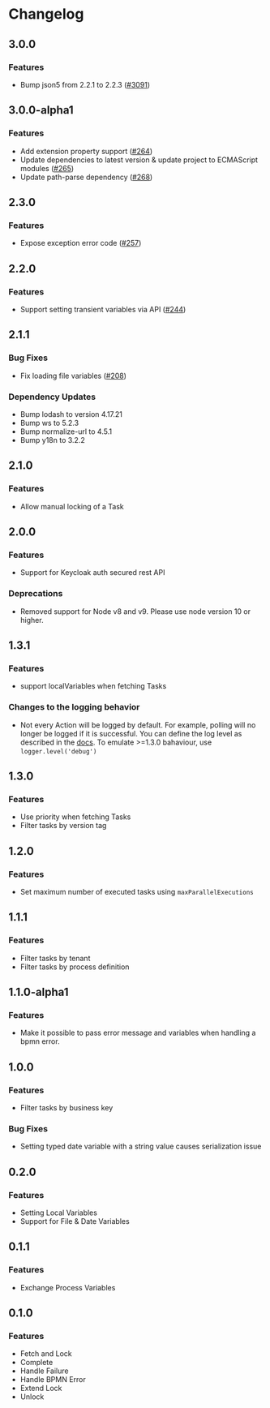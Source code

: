 # Changelog

## 3.0.0
### Features
- Bump json5 from 2.2.1 to 2.2.3 ([#3091](https://github.com/camunda/camunda-bpm-platform/issues/3091))

## 3.0.0-alpha1
### Features
- Add extension property support ([#264](https://github.com/camunda/camunda-external-task-client-js/pull/264))
- Update dependencies to latest version & update project to ECMAScript modules ([#265](https://github.com/camunda/camunda-external-task-client-js/pull/265))
- Update path-parse dependency ([#268](https://github.com/camunda/camunda-external-task-client-js/pull/268))

## 2.3.0
### Features
- Expose exception error code ([#257](https://github.com/camunda/camunda-external-task-client-js/pull/257))

## 2.2.0
### Features
- Support setting transient variables via API ([#244](https://github.com/camunda/camunda-external-task-client-js/pull/244))

## 2.1.1
### Bug Fixes
- Fix loading file variables ([#208](https://github.com/camunda/camunda-external-task-client-js/pull/208))

### Dependency Updates
- Bump lodash to version 4.17.21
- Bump ws to 5.2.3
- Bump normalize-url to 4.5.1
- Bump y18n to 3.2.2

## 2.1.0
### Features
- Allow manual locking of a Task

## 2.0.0
### Features
- Support for Keycloak auth secured rest API

### Deprecations
- Removed support for Node v8 and v9. Please use node version 10 or higher.

## 1.3.1
### Features
- support localVariables when fetching Tasks

### Changes to the logging behavior
- Not every Action will be logged by default. For example, polling will no longer be logged if it is successful. 
You can define the log level as described in the [docs](https://github.com/camunda/camunda-external-task-client-js/blob/master/docs/logger.md#loggerlevelloglevel). To emulate >=1.3.0 bahaviour, use `logger.level('debug')`

## 1.3.0
### Features
- Use priority when fetching Tasks
- Filter tasks by version tag

## 1.2.0
### Features
- Set maximum number of executed tasks using `maxParallelExecutions`

## 1.1.1
### Features
- Filter tasks by tenant
- Filter tasks by process definition

## 1.1.0-alpha1
### Features
- Make it possible to pass error message and variables when handling a bpmn error.

## 1.0.0
### Features
- Filter tasks by business key

### Bug Fixes
- Setting typed date variable with a string value causes serialization issue

## 0.2.0
### Features
- Setting Local Variables
- Support for File & Date Variables

## 0.1.1

### Features
- Exchange Process Variables

## 0.1.0

### Features
- Fetch and Lock
- Complete
- Handle Failure
- Handle BPMN Error
- Extend Lock
- Unlock
